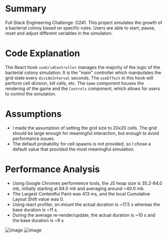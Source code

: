 # Summary

Full Stack Engineering Challenge: O241. This project simulates the growth of a bacterial colony based on specific rules. Users are able to start, pause, reset and adjust different variables in the simulation.

# Code Explanation

The React hook `useGridController` manages the majority of the logic of the bacterial colony simulation. It is the "main" controller which manipulates the grid state every `divideInterval` seconds. The `useEffect` in this hook will perform cell division, kill cells, etc. The `Game` component houses the rendering of the game and the `Controls` component, which allows for users to control the simulation.

# Assumptions

- I made the assumption of setting the grid size to 20x20 cells. The grid should be large enough for meaningful interaction, but enough to avoid performance issues.
- The default probability for cell spawns is not provided, so I chose a default value that provided the most meaningful simulation.

# Performance Analysis
- Using Google Chromes performence tools, the JS heap size is 35.2-64.0 mb, initially starting at 64.0 mb and averaging around ~40.0 mb. 
- The Largest Contentful Paint was 413 ms, and the local Cumulative Layout Shift value was 0.
- Using react profiler, on mount the actual duration is ~17.5 s whereas the base duration is ~11 s.
- During the average re-render/update, the actual duration is ~10 s and the base duration is ~9 s

![image](https://github.com/user-attachments/assets/cbdeb57b-2eb8-4f64-ab72-4247353c6b61)
![image](https://github.com/user-attachments/assets/150e2a4b-85c4-4b22-8b98-7d4753f17ba7)

